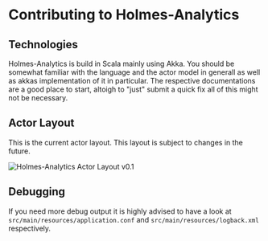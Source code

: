 # Contributing to Holmes-Analytics

## Technologies

Holmes-Analytics is build in Scala mainly using Akka. You should be somewhat familiar with the language and the actor model in generall as well as akkas implementation of it in particular. The respective documentations are a good place to start, altoigh to "just" submit a quick fix all of this might not be necessary.

## Actor Layout
This is the current actor layout. This layout is subject to changes in the future.

![Holmes-Analytics Actor Layout v0.1](http://i.imgur.com/vvlspr5.png)

## Debugging
If you need more debug output it is highly advised to have a look at `src/main/resources/application.conf` and `src/main/resources/logback.xml` respectively.
